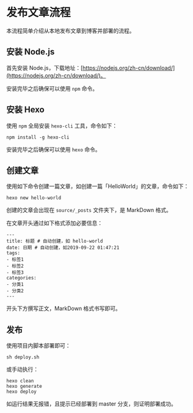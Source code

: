 # 发布文章流程

本流程简单介绍从本地发布文章到博客并部署的流程。

## 安装 Node.js

首先安装 Node.js，下载地址：[https://nodejs.org/zh-cn/download/](https://nodejs.org/zh-cn/download/)。

安装完毕之后确保可以使用 `npm` 命令。

## 安装 Hexo

使用 `npm` 全局安装 `hexo-cli` 工具，命令如下：

```
npm install -g hexo-cli
```

安装完毕之后确保可以使用 `hexo` 命令。

## 创建文章

使用如下命令创建一篇文章，如创建一篇「HelloWorld」的文章，命令如下：

```
hexo new hello-world
```

创建的文章会出现在 `source/_posts` 文件夹下，是 MarkDown 格式。

在文章开头通过如下格式添加必要信息：

```
---
title: 标题 # 自动创建，如 hello-world
date: 日期 # 自动创建，如2019-09-22 01:47:21
tags: 
- 标签1
- 标签2
- 标签3
categories:
- 分类1
- 分类2
---
```

开头下方撰写正文，MarkDown 格式书写即可。

## 发布

使用项目内脚本部署即可：

```
sh deploy.sh
```

或手动执行：

```
hexo clean
hexo generate
hexo deploy
```

如运行结果无报错，且提示已经部署到 master 分支，则证明部署成功。